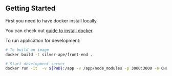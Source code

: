 ## Getting Started

First you need to have docker install locally

You can check out [guide to install docker](https://docs.docker.com/get-docker/)

To run application for development:

```bash
# To build an image
docker build -t silver-ape/front-end .

# Start development server
docker run -it  -v ${PWD}:/app -v /app/node_modules -p 3000:3000 -e CHOKIDAR_USEPOLLING=true silver-ape/front-end

```